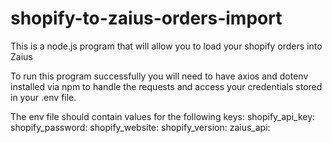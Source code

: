 # shopify-to-zaius-orders-import
This is a node.js program that will allow you to load your shopify orders into Zaius

To run this program successfully you will need to have axios and dotenv installed via npm to handle the requests and access your credentials stored in your .env file. 

The env file should contain values for the following keys:
shopify_api_key: 
shopify_password: 
shopify_website: 
shopify_version: 
zaius_api:
